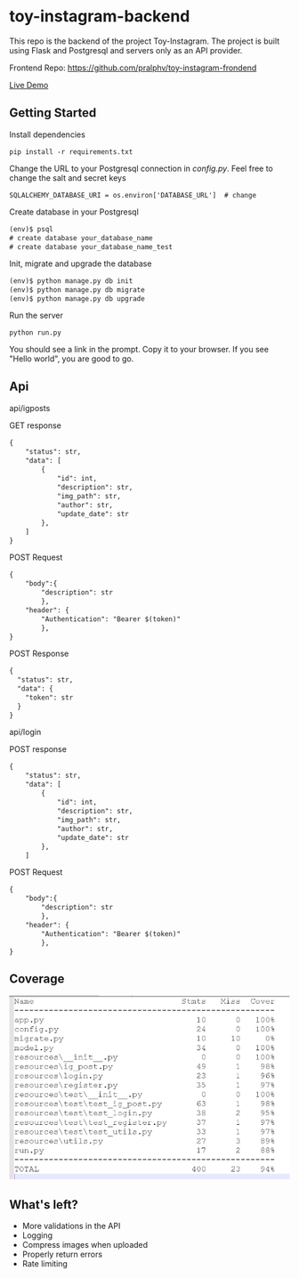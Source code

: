 # toy-instagram-backend
This repo is the backend of the project Toy-Instagram. The project is built using Flask and Postgresql and servers only as an API provider.

Frontend Repo: https://github.com/pralphv/toy-instagram-frondend

<a href="https://toy-instagram-frontend.herokuapp.com/">Live Demo</a>
## Getting Started
Install dependencies
```
pip install -r requirements.txt
```
Change the URL to your Postgresql connection in *config.py*. Feel free to change the salt and secret keys 
```
SQLALCHEMY_DATABASE_URI = os.environ['DATABASE_URL']  # change
```
Create database in your Postgresql
```
(env)$ psql
# create database your_database_name
# create database your_database_name_test
```
Init, migrate and upgrade the database
```
(env)$ python manage.py db init
(env)$ python manage.py db migrate
(env)$ python manage.py db upgrade
```
Run the server
```
python run.py
```
You should see a link in the prompt. Copy it to your browser. If you see "Hello world", you are good to go.
## Api 
api/igposts

GET response
```
{
    "status": str,
    "data": [
        {
            "id": int,
            "description": str,
            "img_path": str,
            "author": str,
            "update_date": str
        },
    ]
}
```
POST Request
```
{
    "body":{
        "description": str
        },
    "header": {
        "Authentication": "Bearer $(token)"
        },
}
```
POST Response
```
{
  "status": str,
  "data": {
    "token": str
  }
}
```
api/login

POST response
```
{
    "status": str,
    "data": [
        {
            "id": int,
            "description": str,
            "img_path": str,
            "author": str,
            "update_date": str
        },
    ]
```
POST Request
```
{
    "body":{
        "description": str
        },
    "header": {
        "Authentication": "Bearer $(token)"
        },
}
```



## Coverage
![alt text](https://github.com/pralphv/toy-instagram-backend/blob/master/coverage.jpg)
## What's left?
- More validations in the API
- Logging
- Compress images when uploaded
- Properly return errors
- Rate limiting

